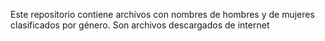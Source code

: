 Este repositorio contiene archivos con nombres de hombres y de mujeres clasificados por género. Son archivos descargados de internet

